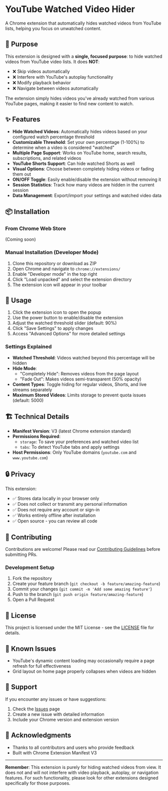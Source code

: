 # YouTube Watched Video Hider

A Chrome extension that automatically hides watched videos from YouTube lists, helping you focus on unwatched content.

## 🎯 Purpose

This extension is designed with a **single, focused purpose**: to hide watched videos from YouTube video lists. It does **NOT**:
- ❌ Skip videos automatically
- ❌ Interfere with YouTube's autoplay functionality
- ❌ Modify playback behavior
- ❌ Navigate between videos automatically

The extension simply hides videos you've already watched from various YouTube pages, making it easier to find new content to watch.

## ✨ Features

- **Hide Watched Videos**: Automatically hides videos based on your configured watch percentage threshold
- **Customizable Threshold**: Set your own percentage (1-100%) to determine when a video is considered "watched"
- **Multiple Page Support**: Works on YouTube home, search results, subscriptions, and related videos
- **YouTube Shorts Support**: Can hide watched Shorts as well
- **Visual Options**: Choose between completely hiding videos or fading them out
- **ON/OFF Toggle**: Easily enable/disable the extension without removing it
- **Session Statistics**: Track how many videos are hidden in the current session
- **Data Management**: Export/import your settings and watched video data

## 📦 Installation

### From Chrome Web Store
(Coming soon)

### Manual Installation (Developer Mode)
1. Clone this repository or download as ZIP
2. Open Chrome and navigate to `chrome://extensions/`
3. Enable "Developer mode" in the top right
4. Click "Load unpacked" and select the extension directory
5. The extension icon will appear in your toolbar

## 🔧 Usage

1. Click the extension icon to open the popup
2. Use the power button to enable/disable the extension
3. Adjust the watched threshold slider (default: 90%)
4. Click "Save Settings" to apply changes
5. Access "Advanced Options" for more detailed settings

### Settings Explained

- **Watched Threshold**: Videos watched beyond this percentage will be hidden
- **Hide Mode**: 
  - "Completely Hide": Removes videos from the page layout
  - "Fade Out": Makes videos semi-transparent (50% opacity)
- **Content Types**: Toggle hiding for regular videos, Shorts, and live streams separately
- **Maximum Stored Videos**: Limits storage to prevent quota issues (default: 5000)

## 🏗️ Technical Details

- **Manifest Version**: V3 (latest Chrome extension standard)
- **Permissions Required**: 
  - `storage`: To save your preferences and watched video list
  - `tabs`: To detect YouTube tabs and apply settings
- **Host Permissions**: Only YouTube domains (`youtube.com` and `www.youtube.com`)

## 🔒 Privacy

This extension:
- ✅ Stores data locally in your browser only
- ✅ Does not collect or transmit any personal information
- ✅ Does not require any account or sign-in
- ✅ Works entirely offline after installation
- ✅ Open source - you can review all code

## 🤝 Contributing

Contributions are welcome! Please read our [Contributing Guidelines](CONTRIBUTING.md) before submitting PRs.

### Development Setup

1. Fork the repository
2. Create your feature branch (`git checkout -b feature/amazing-feature`)
3. Commit your changes (`git commit -m 'Add some amazing feature'`)
4. Push to the branch (`git push origin feature/amazing-feature`)
5. Open a Pull Request

## 📝 License

This project is licensed under the MIT License - see the [LICENSE](LICENSE) file for details.

## 🐛 Known Issues

- YouTube's dynamic content loading may occasionally require a page refresh for full effectiveness
- Grid layout on home page properly collapses when videos are hidden

## 📮 Support

If you encounter any issues or have suggestions:
1. Check the [Issues](https://github.com/yourusername/youtube-watched-video-hider/issues) page
2. Create a new issue with detailed information
3. Include your Chrome version and extension version

## 🙏 Acknowledgments

- Thanks to all contributors and users who provide feedback
- Built with Chrome Extension Manifest V3

---

**Remember**: This extension is purely for hiding watched videos from view. It does not and will not interfere with video playback, autoplay, or navigation features. For such functionality, please look for other extensions designed specifically for those purposes.